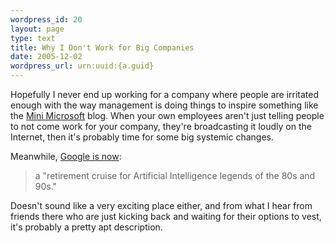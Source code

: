 ```yaml
--- 
wordpress_id: 20
layout: page
type: text
title: Why I Don't Work for Big Companies
date: 2005-12-02  
wordpress_url: urn:uuid:{a.guid}
---
```

<p>Hopefully I never end up working for a company where people are irritated enough with the way management is doing things to inspire something like the <a href="http://minimsft.blogspot.com/" title="Mini Microsoft">Mini Microsoft</a> blog.  When your own employees aren't just telling people to not come work for your company, they're broadcasting it loudly on the Internet, then it's probably time for some big systemic changes.  </p>

<p>Meanwhile, <a href="http://loneronin.typepad.com/the_lone_ronin/2005/12/life_meditation.html" title="Life Meditation IV">Google is now</a>:</p>

<blockquote>
    <p>a "retirement cruise for Artificial Intelligence legends of the 80s and 90s."</p>
</blockquote>

<p>Doesn't sound like a very exciting place either, and from what I hear from friends there who are just kicking back and waiting for their options to vest, it's probably a pretty apt description.</p>
